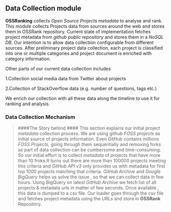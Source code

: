 ## Data Collection module
**OSSRanking** collects *Open Source Projects metadata* to analyse and rank.
This module collects Projects data from sources around the web and stores
them in OSSRank repository. Current state of implementation  fetches project metadata
from *github public repository* and stores them in a *NoSQL DB*.
Our intention is to allow data collection configurable from different sources.
After preliminary project data collection, each project is classified into one
or multiple categories and project document is enriched with category information.

Other parts of our current data collection includes

1.Collection social media data from Twitter about projects

2.Collection of StackOverflow data (e.g. number of questions, tags etc.)

We enrich our collection with all these data along the timeline to use it for
ranking and analysis.


### Data Collection Mechanism

>####The Story behind ####
This section explains our initial project *metadata* collection process. We are
using github *FOSS projects* as initial source of projects information. Even
GitHub contains millions *FOSS Projects*, going through them sequentially and
removing forks as part of data collection can be cumbersome and time-consuming.
So our initial effort is to collect *metadata* of projects that have more than
10 froks.It turns out there are more than 100000 projects meeting this criteria
and *GitHub API v3* only provides us with metadata for first top 1000 projects
matching that criteria.
*GitHub Archive* and *Google BigQuery* helps us solve the issue , so that we can collect data in few hours.
Using BigQuery on latest *GitHub Archive* we fetch list of all projects & metadata urls in matter of few seconds. Once available , this data is dumped to a csv file. Our loader goes through the csv file and fetches project metadata using the *URLs* and store in **OSSRank** Repository.
